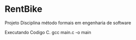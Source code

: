 # RentBike
Projeto Disciplina método formais em engenharia de software

Executando Codigo C.
gcc main.c -o main
